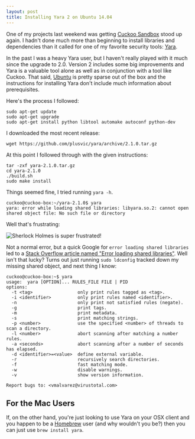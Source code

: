 ```yaml
---
layout: post
title: Installing Yara 2 on Ubuntu 14.04
---
```


One of my projects last weekend was getting [Cuckoo Sandbox](http://cuckoosandbox.org/) stood up again. I hadn't done much more than beginning to install libraries and dependencies than it called for one of my favorite security tools: [Yara](http://plusvic.github.io/yara/).

In the past I was a heavy Yara user, but I haven't really played with it much since the upgrade to 2.0. Version 2 includes some big improvements and Yara is a valuable tool alone as well as in conjunction with a tool like Cuckoo. That said, [Ubuntu](http://www.ubuntu.com/) is pretty sparse out of the box and the instructions for installing Yara don't include much information about prerequisites.

Here's the process I followed:

```
sudo apt-get update
sudo apt-get upgrade
sudo apt-get install python libtool automake autoconf python-dev
```

I downloaded the most recent release:

```wget https://github.com/plusvic/yara/archive/2.1.0.tar.gz```

At this point I followed through with the given instructions:

```
tar -zxf yara-2.1.0.tar.gz
cd yara-2.1.0
./build.sh
sudo make install
```

Things seemed fine, I tried running ```yara -h```.

```
cuckoo@cuckoo-box:~/yara-2.1.0$ yara
yara: error while loading shared libraries: libyara.so.2: cannot open shared object file: No such file or directory
```

Well that's frustrating:

![Sherlock Holmes is super frustrated!](/public/sherlock-frustrated.gif)

Not a normal error, but a quick Google for ```error loading shared libraries``` led to a [Stack Overflow article named "Error loading shared libraries"](http://stackoverflow.com/questions/4514997/error-loading-shared-libraries). Well isn't that lucky? Turns out just running ```sudo ldconfig``` tracked down my missing shared object, and next thing I know:

```
cuckoo@cuckoo-box:~$ yara
usage:  yara [OPTION]... RULES_FILE FILE | PID
options:
  -t <tag>                 only print rules tagged as <tag>.
  -i <identifier>          only print rules named <identifier>.
  -n                       only print not satisfied rules (negate).
  -g                       print tags.
  -m                       print metadata.
  -s                       print matching strings.
  -p <number>              use the specified <number> of threads to scan a directory.
  -l <number>              abort scanning after matching a number rules.
  -a <seconds>             abort scanning after a number of seconds has elapsed.
  -d <identifier>=<value>  define external variable.
  -r                       recursively search directories.
  -f                       fast matching mode.
  -w                       disable warnings.
  -v                       show version information.

Report bugs to: <vmalvarez@virustotal.com>
```

## For the Mac Users

If, on the other hand, you're just looking to use Yara on your OSX client and you happen to be a [Homebrew](http://brew.sh/) user (and why wouldn't you be?) then you can just use ```brew install yara```.
